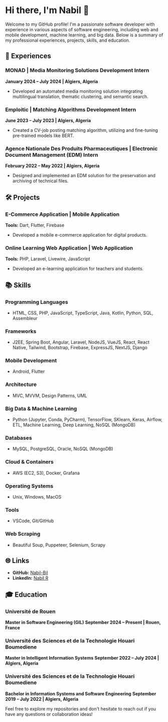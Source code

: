 # Hi there, I'm Nabil 👋

Welcome to my GitHub profile! I'm a passionate software developer with experience in various aspects of software engineering, including web and mobile development, machine learning, and big data. Below is a summary of my professional experiences, projects, skills, and education.

## 🚀 Experiences

### MONAD | Media Monitoring Solutions Development Intern
**January 2024 – July 2024 | Algiers, Algeria**

- Developed an automated media monitoring solution integrating multilingual translation, thematic clustering, and semantic search.

### Emploitic | Matching Algorithms Development Intern
**June 2023 – July 2023 | Algiers, Algeria**

- Created a CV-job posting matching algorithm, utilizing and fine-tuning pre-trained models like BERT.

### Agence Nationale Des Produits Pharmaceutiques | Electronic Document Management (EDM) Intern
**February 2022 – May 2022 | Algiers, Algeria**

- Designed and implemented an EDM solution for the preservation and archiving of technical files.

## 🛠️ Projects

### E-Commerce Application | Mobile Application
**Tools:** Dart, Flutter, Firebase

- Developed a mobile e-commerce application for digital products.

### Online Learning Web Application | Web Application
**Tools:** PHP, Laravel, Livewire, JavaScript

- Developed an e-learning application for teachers and students.

## 📚 Skills

### Programming Languages
- HTML, CSS, PHP, JavaScript, TypeScript, Java, Kotlin, Python, SQL, Assembleur

### Frameworks
- J2EE, Spring Boot, Angular, Laravel, NodeJS, VueJS, React, React Native, Tailwind, Bootstrap, Firebase, ExpressJS, NextJS, Django

### Mobile Development
- Android, Flutter

### Architecture
- MVC, MVVM, Design Patterns, UML

### Big Data & Machine Learning
- Python (Jupyter, Conda, PyCharm), TensorFlow, SKlearn, Keras, Airflow, ETL, Machine Learning, Deep Learning, NoSQL (MongoDB)

### Databases
- MySQL, PostgreSQL, Oracle, NoSQL (MongoDB)

### Cloud & Containers
- AWS (EC2, S3), Docker, Grafana

### Operating Systems
- Unix, Windows, MacOS

### Tools
- VSCode, Git/GitHub

### Web Scraping
- Beautiful Soup, Puppeteer, Selenium, Scrapy

## 🌐 Links

- **GitHub:** [Nabil-Bil](https://github.com/Nabil-Bil)
- **LinkedIn:** [Nabil R](https://www.linkedin.com/in/nabil-r)

## 🎓 Education

### Université de Rouen
**Master in Software Engineering (GIL)**
**September 2024 – Present | Rouen, France**

### Université des Sciences et de la Technologie Houari Boumediene
**Master in Intelligent Information Systems**
**September 2022 – July 2024 | Algiers, Algeria**

### Université des Sciences et de la Technologie Houari Boumediene
**Bachelor in Information Systems and Software Engineering**
**September 2019 – July 2022 | Algiers, Algeria**

Feel free to explore my repositories and don't hesitate to reach out if you have any questions or collaboration ideas!
